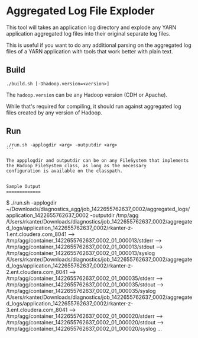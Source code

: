 Aggregated Log File Exploder
============================

This tool will takes an application log directory and explode any YARN application aggregated log files
into their original separate log files.

This is useful if you want to do any additional parsing on the aggregated log files of a YARN application
with tools that work better with plain text.

Build
-----
````
./build.sh [-Dhadoop.version=<version>]
````

The ``hadoop.version`` can be any Hadoop version (CDH or Apache).

While that's required for compiling, it should run against aggregated log files created by any version of Hadoop.

Run
---
````
./run.sh -applogdir <arg> -outputdir <arg>
```

The appplogdir and outputdir can be on any FileSystem that implements the Hadoop FileSystem class, as long as the necessary
configuration is available on the classpath.


Sample Output
=============
````
$ ./run.sh -applogdir ~/Downloads/diagnostics_agg/job_1422655762637_0002/aggregated_logs/application_1422655762637_0002 -outputdir /tmp/agg
/Users/rkanter/Downloads/diagnostics/job_1422655762637_0002/aggregated_logs/application_1422655762637_0002/rkanter-z-1.ent.cloudera.com_8041
	--> /tmp/agg/container_1422655762637_0002_01_000013/stderr
	--> /tmp/agg/container_1422655762637_0002_01_000013/stdout
	--> /tmp/agg/container_1422655762637_0002_01_000013/syslog
/Users/rkanter/Downloads/diagnostics/job_1422655762637_0002/aggregated_logs/application_1422655762637_0002/rkanter-z-2.ent.cloudera.com_8041
	--> /tmp/agg/container_1422655762637_0002_01_000035/stderr
	--> /tmp/agg/container_1422655762637_0002_01_000035/stdout
	--> /tmp/agg/container_1422655762637_0002_01_000035/syslog
/Users/rkanter/Downloads/diagnostics/job_1422655762637_0002/aggregated_logs/application_1422655762637_0002/rkanter-z-3.ent.cloudera.com_8041
	--> /tmp/agg/container_1422655762637_0002_01_000020/stderr
	--> /tmp/agg/container_1422655762637_0002_01_000020/stdout
	--> /tmp/agg/container_1422655762637_0002_01_000020/syslog
...
````
